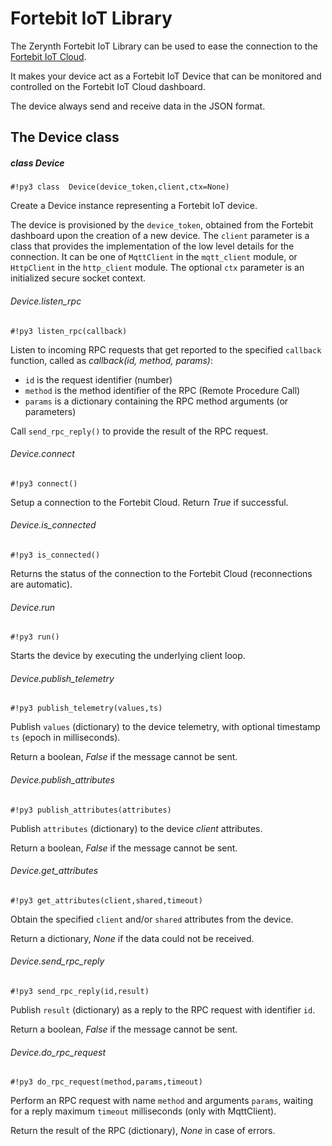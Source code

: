 # Fortebit IoT Library

The Zerynth Fortebit IoT Library can be used to ease the connection to the [Fortebit IoT Cloud](https://fortebit.tech/cloud/).

It makes your device act as a Fortebit IoT Device that can be monitored and controlled on the Fortebit IoT Cloud dashboard.

The device always send and receive data in the JSON format.

## The Device class

##### class  Device

```#!py3 class  Device(device_token,client,ctx=None)```

Create a Device instance representing a Fortebit IoT device.

The device is provisioned by the `device_token`, obtained from the Fortebit dashboard upon the creation of a new device. The `client` parameter is a class that provides the implementation of the low level details for the connection. It can be one of `MqttClient` in the `mqtt_client` module, or `HttpClient` in the `http_client` module.
The optional `ctx` parameter is an initialized secure socket context.

###### Device.listen_rpc

```#!py3 listen_rpc(callback)```

Listen to incoming RPC requests that get reported to the specified `callback` function, called as *callback(id, method, params)*:


* `id` is the request identifier (number)
* `method` is the method identifier of the RPC (Remote Procedure Call)
* `params` is a dictionary containing the RPC method arguments (or parameters)

Call `send_rpc_reply()` to provide the result of the RPC request.

###### Device.connect

```#!py3 connect()```

Setup a connection to the Fortebit Cloud. Return *True* if successful.

###### Device.is_connected

```#!py3 is_connected()```

Returns the status of the connection to the Fortebit Cloud (reconnections are automatic).

###### Device.run

```#!py3 run()```

Starts the device by executing the underlying client loop.

###### Device.publish_telemetry

```#!py3 publish_telemetry(values,ts)```

Publish `values` (dictionary) to the device telemetry, with optional timestamp `ts` (epoch in milliseconds).

Return a boolean, *False* if the message cannot be sent.

###### Device.publish_attributes

```#!py3 publish_attributes(attributes)```

Publish `attributes` (dictionary) to the device *client* attributes.

Return a boolean, *False* if the message cannot be sent.

###### Device.get_attributes

```#!py3 get_attributes(client,shared,timeout)```

Obtain the specified `client` and/or `shared` attributes from the device.

Return a dictionary, *None* if the data could not be received.

###### Device.send_rpc_reply

```#!py3 send_rpc_reply(id,result)```

Publish `result` (dictionary) as a reply to the RPC request with identifier `id`.

Return a boolean, *False* if the message cannot be sent.

###### Device.do_rpc_request

```#!py3 do_rpc_request(method,params,timeout)```

Perform an RPC request with name `method` and arguments `params`, waiting for a reply maximum `timeout` milliseconds (only with MqttClient).

Return the result of the RPC (dictionary), *None* in case of errors.
<!--stackedit_data:
eyJoaXN0b3J5IjpbLTg5MzExODc1MV19
-->
